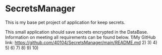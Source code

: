# SecretsManager
This is my base pet project of application for keep secrets.

This small application should save secrets encrypted in the DataBase.
Information on meeting all requirements can be found below.
1)My GitHub link: https://github.com/40104/SecretsManager/main/README.md
2)
3)
4)
5)
6)
7)
8)
9)
10)

